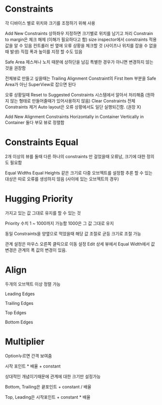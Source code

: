 # Constraints

각 디바이스 별로 위치와 크기를 조정하기 위해 사용

Add New Constraints 상하좌우 지정하면 크기별로 위치를 남기고 처리
Constrain to margin은 체크 해제 (이해가 필요하다고 함)
size inspector에서 constraints 적용 값을 알 수 있음
컨트롤러 씬 옆에 오류 상황을 체크할 것
(사이즈나 위치를 잡을 수 없을 때 발생)
직접 폭과 높이를 지정 할 수도 있음

Safe Area 제스쳐나 노치 때문에 상하단을 남김
특별한 경우가 아니면 변경하지 않는 것을 권장함

전체뷰로 만들고 싶을때는 Trailing Alignment Constraint의 First Item 부분을 Safe Area가 아닌 SuperView로 잡으면 된다

오류 상황일때
Reset to Suggested Constraints 시스템에서 알아서 처리해줌
(원하지 않는 형태로 만들어줄때가 있어사용하지 않음)
Clear Constraints 전체 Constraints 제거
Auto layout은 오류 상황에서도 일단 실행되긴함. (권장 X)

Add New Alignment Constraints Horizontally in Container
Vertically in Container
둘다 부모 뷰로 정렬함

# Constraints Equal

2개 이상의 뷰를 둘때 다른 하나의 constraints 만 걸었을때 오류남,
크기에 대한 정의도 필요함

Equal Widths
Equal Heights
같은 크기로 다중 오브젝트를 설정함
추론 할 수 있는 대상은 따로 오류를 생성하지 않음 (사이에 있는 오브젝트의 경우)

# Hugging Priority

가지고 있는 값 그대로 유지를 할 수 있는 것

Priority 수치
1 ~ 1000까지 가능함
1000은 그 값 그대로 유지

동일 Constraints을 양옆으로 먹었을때 해당 값 조절로 균등 크기로 조절 가능

관계 설정은 마우스 오른쪽 클릭으로 이동 설정
Edit 상세 뷰에서 Equal Width에서 값 변경은 관계의 폭 값의 변경이 있음.

# Align

두개의 오브젝트 이상 정렬 가능

Leading Edges

Trailing Edges

Top Edges

Bottom Edges

# Multiplier

Option누르면 간격 보여줌

시작 포인트 * 배율 + constant

상대적인 개념이기때문에 관계에 대한 크기만 설정가능

Bottom, Trailing은 끝포인트 + constant / 배율

Top, Leading은 시작포인트 + constant * 배율 
